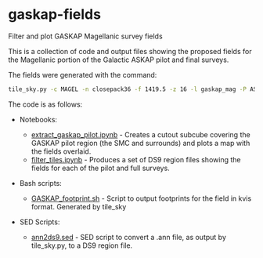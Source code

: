# gaskap-fields
Filter and plot GASKAP Magellanic survey fields

This is a collection of code and output files showing the proposed fields for the Magellanic portion of the Galactic ASKAP pilot and final surveys.

The fields were generated with the command:

```bash
tile_sky.py -c MAGEL -n closepack36 -f 1419.5 -z 16 -l gaskap_mag -P AS108 -r '0.680489,-2.319511'
```

The code is as follows:
* Notebooks:

  * [extract_gaskap_pilot.ipynb](../blob/master/extract_gaskap_pilot.ipynb) - Creates a cutout subcube covering the GASKAP pilot region (the SMC and surrounds) and plots a map with the fields overlaid.
  * [filter_tiles.ipynb](../blob/master/filter_tiles.ipynb) - Produces a set of DS9 region files showing the fields for each of the pilot and full surveys.

* Bash scripts:

  * [GASKAP_footprint.sh](../blob/master/GASKAP_footprint.sh) - Script to output footprints for the field in kvis format. Generated by tile_sky
  
* SED Scripts:
  * [ann2ds9.sed](../blob/master/ann2ds9.sed) - SED script to convert a .ann file, as output by tile_sky.py, to a DS9 region file.
